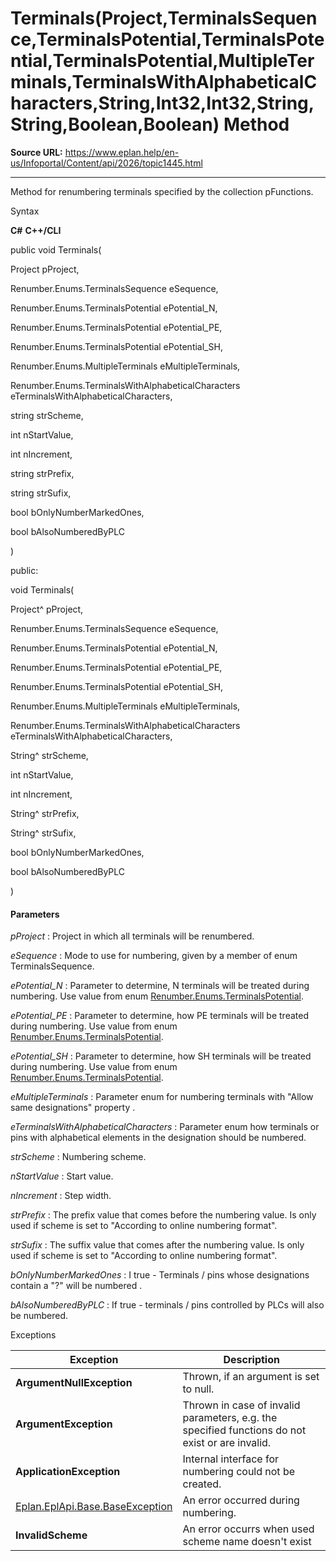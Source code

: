 # Terminals(Project,TerminalsSequence,TerminalsPotential,TerminalsPotential,TerminalsPotential,MultipleTerminals,TerminalsWithAlphabeticalCharacters,String,Int32,Int32,String,String,Boolean,Boolean) Method

**Source URL:** https://www.eplan.help/en-us/Infoportal/Content/api/2026/topic1445.html

---

Method for renumbering terminals specified by the collection pFunctions.

Syntax

**C#**
**C++/CLI**


public void Terminals( 

   Project pProject,

   Renumber.Enums.TerminalsSequence eSequence,

   Renumber.Enums.TerminalsPotential ePotential_N,

   Renumber.Enums.TerminalsPotential ePotential_PE,

   Renumber.Enums.TerminalsPotential ePotential_SH,

   Renumber.Enums.MultipleTerminals eMultipleTerminals,

   Renumber.Enums.TerminalsWithAlphabeticalCharacters eTerminalsWithAlphabeticalCharacters,

   string strScheme,

   int nStartValue,

   int nIncrement,

   string strPrefix,

   string strSufix,

   bool bOnlyNumberMarkedOnes,

   bool bAlsoNumberedByPLC

)

public:

void Terminals( 

   Project^ pProject,

   Renumber.Enums.TerminalsSequence eSequence,

   Renumber.Enums.TerminalsPotential ePotential_N,

   Renumber.Enums.TerminalsPotential ePotential_PE,

   Renumber.Enums.TerminalsPotential ePotential_SH,

   Renumber.Enums.MultipleTerminals eMultipleTerminals,

   Renumber.Enums.TerminalsWithAlphabeticalCharacters eTerminalsWithAlphabeticalCharacters,

   String^ strScheme,

   int nStartValue,

   int nIncrement,

   String^ strPrefix,

   String^ strSufix,

   bool bOnlyNumberMarkedOnes,

   bool bAlsoNumberedByPLC

)


#### Parameters

*pProject*
:   Project in which all terminals will be renumbered.

*eSequence*
:   Mode to use for numbering, given by a member of enum TerminalsSequence.

*ePotential\_N*
:   Parameter to determine, N terminals will be treated during numbering. Use value from enum [Renumber.Enums.TerminalsPotential](Eplan.EplApi.HEServicesu~Eplan.EplApi.HEServices.Renumber+Enums+TerminalsPotential.html).

*ePotential\_PE*
:   Parameter to determine, how PE terminals will be treated during numbering. Use value from enum [Renumber.Enums.TerminalsPotential](Eplan.EplApi.HEServicesu~Eplan.EplApi.HEServices.Renumber+Enums+TerminalsPotential.html).

*ePotential\_SH*
:   Parameter to determine, how SH terminals will be treated during numbering. Use value from enum [Renumber.Enums.TerminalsPotential](Eplan.EplApi.HEServicesu~Eplan.EplApi.HEServices.Renumber+Enums+TerminalsPotential.html).

*eMultipleTerminals*
:   Parameter enum for numbering terminals with "Allow same designations" property .

*eTerminalsWithAlphabeticalCharacters*
:   Parameter enum how terminals or pins with alphabetical elements in the designation should be numbered.

*strScheme*
:   Numbering scheme.

*nStartValue*
:   Start value.

*nIncrement*
:   Step width.

*strPrefix*
:   The prefix value that comes before the numbering value. Is only used if scheme is set to "According to online numbering format".

*strSufix*
:   The suffix value that comes after the numbering value. Is only used if scheme is set to "According to online numbering format".

*bOnlyNumberMarkedOnes*
:   I true - Terminals / pins whose designations contain a "?" will be numbered .

*bAlsoNumberedByPLC*
:   If true - terminals / pins controlled by PLCs will also be numbered.

Exceptions

| Exception | Description |
| --- | --- |
| **ArgumentNullException** | Thrown, if an argument is set to null. |
| **ArgumentException** | Thrown in case of invalid parameters, e.g. the specified functions do not exist or are invalid. |
| **ApplicationException** | Internal interface for numbering could not be created. |
| [Eplan.EplApi.Base.BaseException](Eplan.EplApi.Baseu~Eplan.EplApi.Base.BaseException.html) | An error occurred during numbering. |
| **InvalidScheme** | An error occurrs when used scheme name doesn't exist |
